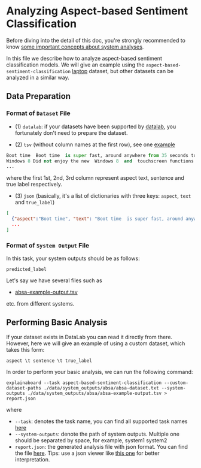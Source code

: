 # Analyzing Aspect-based Sentiment Classification

Before diving into the detail of this doc, you're strongly recommended to know [some
important concepts about system analyses](concepts_about_system_analysis.md).

In this file we describe how to analyze aspect-based sentiment classification models.
We will give an example using the `aspect-based-sentiment-classification`
[laptop](https://github.com/neulab/ExplainaBoard/blob/main/data/system_outputs/absa/test-aspect.tsv)
dataset, but other datasets can be analyzed in a similar way.

## Data Preparation

### Format of `Dataset` File

* (1) `datalab`: if your datasets have been supported by
  [datalab](https://github.com/ExpressAI/DataLab/tree/main/datasets), you fortunately
  don't need to prepare the dataset.

* (2) `tsv` (without column names at the first row), see one
  [example](https://github.com/neulab/ExplainaBoard/blob/main/data/system_outputs/absa/absa-dataset.tsv)

```python
Boot time  Boot time  is super fast, around anywhere from 35 seconds to 1 minute. positive
Windows 8 Did not enjoy the new  Windows 8  and  touchscreen functions . negative
...
```

where the first 1st, 2nd, 3rd column represent aspect text, sentence and true label respectively.

* (3) `json` (basically, it's a list of dictionaries with three keys: `aspect`, `text`
  and `true_label`)

```json
[
  {"aspect":"Boot time", "text": "Boot time  is super fast, around anywhere from 35 seconds to 1 minute.", "true_label": "positive"},
  ...
]
```

### Format of `System Output` File

In this task, your system outputs should be as follows:

```text
predicted_label
```

Let's say we have several files such as

* [absa-example-output.tsv](https://github.com/neulab/ExplainaBoard/blob/main/data/system_outputs/absa/absa-example-output.tsv)

etc. from different systems.

## Performing Basic Analysis

If your dataset exists in DataLab you can read it directly from there. However, here
we will give an example of using a custom dataset, which takes this form:

```text
aspect \t sentence \t true_label
```

In order to perform your basic analysis, we can run the following command:

```shell
explainaboard --task aspect-based-sentiment-classification --custom-dataset-paths ./data/system_outputs/absa/absa-dataset.txt --system-outputs ./data/system_outputs/absa/absa-example-output.tsv > report.json
```

where

* `--task`: denotes the task name, you can find all supported task names
  [here](https://github.com/neulab/ExplainaBoard/blob/main/docs/supported_tasks.md)
* `--system-outputs`: denote the path of system outputs. Multiple one should be
  separated by space, for example, system1 system2
* `report.json`: the generated analysis file with json format. You can find the file
  [here](https://github.com/neulab/ExplainaBoard/blob/main/data/reports/report_absa.json).
  Tips: use a json viewer like [this one](http://jsonviewer.stack.hu/) for better
  interpretation.
